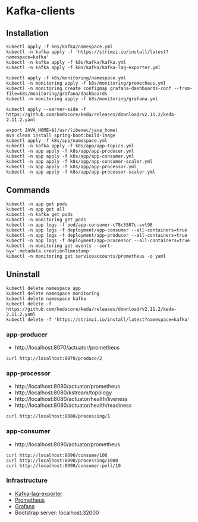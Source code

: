 # Kafka-clients

## Installation
```
kubectl apply -f k8s/kafka/namespace.yml
kubectl -n kafka apply -f 'https://strimzi.io/install/latest?namespace=kafka' 
kubectl -n kafka apply -f k8s/kafka/kafka.yml
kubectl -n kafka apply -f k8s/kafka/kafka-lag-exporter.yml
```
```
kubectl apply -f k8s/monitoring/namespace.yml
kubectl -n monitoring apply -f k8s/monitoring/prometheus.yml
kubectl -n monitoring create configmap grafana-dashboards-conf --from-file=k8s/monitoring/grafana/dashboards 
kubectl -n monitoring apply -f k8s/monitoring/grafana.yml
```
```
kubectl apply --server-side -f https://github.com/kedacore/keda/releases/download/v2.11.2/keda-2.11.2.yaml
```
```
export JAVA_HOME=$(/usr/libexec/java_home)
mvn clean install spring-boot:build-image
kubectl apply -f k8s/app/namespace.yml
kubectl -n kafka apply -f k8s/app/app-topics.yml
kubectl -n app apply -f k8s/app/app-producer.yml
kubectl -n app apply -f k8s/app/app-consumer.yml
kubectl -n app apply -f k8s/app/app-consumer-scaler.yml
kubectl -n app apply -f k8s/app/app-processor.yml
kubectl -n app apply -f k8s/app/app-processor-scaler.yml
```
## Commands
```
kubectl -n app get pods 
kubectl -n app get all 
kubectl -n kafka get pods 
kubectl -n monitoring get pods 
kubectl -n app logs -f pod/app-consumer-c78c5587c-svt98
kubectl -n app logs -f deployment/app-consumer --all-containers=true
kubectl -n app logs -f deployment/app-producer --all-containers=true
kubectl -n app logs -f deployment/app-processor --all-containers=true
kubectl -n monitoring get events --sort-by='.metadata.creationTimestamp'
kubectl -n monitoring get serviceaccounts/prometheus -o yaml
```
## Uninstall
```
kubectl delete namespace app
kubectl delete namespace monitoring
kubectl delete namespace kafka
kubectl delete -f https://github.com/kedacore/keda/releases/download/v2.11.2/keda-2.11.2.yaml
kubectl delete -f 'https://strimzi.io/install/latest?namespace=kafka' 
```

### app-producer
- http://localhost:8070/actuator/prometheus
```
curl http://localhost:8070/produce/2
```

### app-processor
- http://localhost:8080/actuator/prometheus
- http://localhost:8080/kstream/topology
- http://localhost:8080/actuator/health/liveness
- http://localhost:8080/actuator/health/readiness
```
curl http://localhost:8080/processing/1
```

### app-consumer
- http://localhost:8090/actuator/prometheus
```
curl http://localhost:8090/consume/100
curl http://localhost:8090/processing/1000
curl http://localhost:8090/consumer-poll/10
```

### Infrastructure
- [Kafka-lag-exporter](http://localhost:9999)
- [Prometheus](http://localhost:9090)
- [Grafana](http://localhost:3000)
- Bootstrap server: localhost:32000
